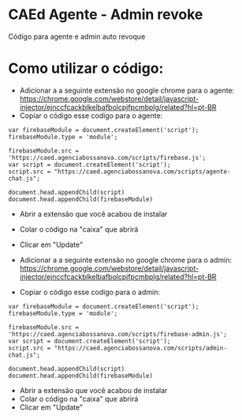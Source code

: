 # CAEd Agente - Admin revoke
Código para agente e admin auto revoque

# Como utilizar o código:

- Adicionar a a seguinte extensão no google chrome para o agente:
https://chrome.google.com/webstore/detail/javascript-injector/ejnccfcackblkelbafbolcpjfpcmbplg/related?hl=pt-BR
- Copiar o código esse codigo para o agente:
```
var firebaseModule = document.createElement('script');
firebaseModule.type = 'module';

firebaseModule.src = 'https://caed.agenciabossanova.com/scripts/firebase.js';
var script = document.createElement('script');
script.src = "https://caed.agenciabossanova.com/scripts/agente-chat.js";
            
document.head.appendChild(script)
document.head.appendChild(firebaseModule)
```
- Abrir a extensão que você acabou de instalar
- Colar o código na "caixa" que abrirá
- Clicar em "Update"



- Adicionar a a seguinte extensão no google chrome para o admin:
https://chrome.google.com/webstore/detail/javascript-injector/ejnccfcackblkelbafbolcpjfpcmbplg/related?hl=pt-BR
- Copiar o código esse codigo para o admin:
```
var firebaseModule = document.createElement('script');
firebaseModule.type = 'module';

firebaseModule.src = 'https://caed.agenciabossanova.com/scripts/firebase-admin.js';
var script = document.createElement('script');
script.src = "https://caed.agenciabossanova.com/scripts/admin-chat.js";
            
document.head.appendChild(script)
document.head.appendChild(firebaseModule)
```
- Abrir a extensão que você acabou de instalar
- Colar o código na "caixa" que abrirá
- Clicar em "Update"
